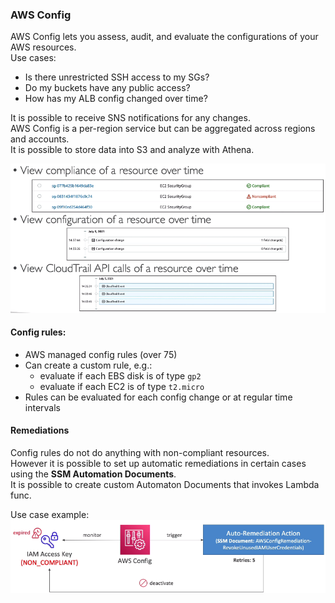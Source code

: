 ### AWS Config
AWS Config lets you assess, audit, and evaluate the configurations of your AWS resources.\
Use cases: 
* Is there unrestricted SSH access to my SGs?
* Do my buckets have any public access?
* How has my ALB config changed over time?

It is possible to receive SNS notifications for any changes.\
AWS Config is a per-region service but can be aggregated across regions and accounts.\
It is possible to store data into S3 and analyze with Athena.

![AWS_Config](files/AWS_Config.png)

#### Config rules:
* AWS managed config rules (over 75)
* Can create a custom rule, e.g.:
  * evaluate if each EBS disk is of type `gp2` 
  * evaluate if each EC2 is of type `t2.micro`
* Rules can be evaluated for each config change or at regular time intervals

#### Remediations
Config rules do not do anything with non-compliant resources.\
However it is possible to set up automatic remediations in certain cases using the **SSM Automation Documents**.\
It is possible to create custom Automaton Documents that invokes Lambda func.

Use case example:\
![AWS_Config_remediations](files/AWS_Config_remediations.png)
